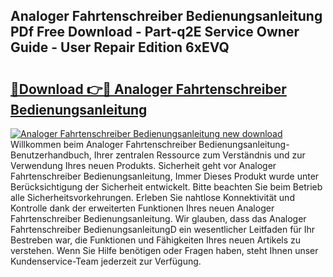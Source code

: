 ## Analoger Fahrtenschreiber Bedienungsanleitung PDf Free Download - Part-q2E Service Owner Guide - User Repair Edition 6xEVQ

# <h2><a href="http://df5uh9.blite.top/?on=Analoger+Fahrtenschreiber+Bedienungsanleitung">🔗Download 👉🔴 Analoger Fahrtenschreiber Bedienungsanleitung</a></h2>

[![Analoger Fahrtenschreiber Bedienungsanleitung new download](https://i.imgur.com/lujVjoI.png)](http://df5uh9.blite.top/?on=Analoger+Fahrtenschreiber+Bedienungsanleitung)
Willkommen beim Analoger Fahrtenschreiber Bedienungsanleitung-Benutzerhandbuch, Ihrer zentralen Ressource zum Verständnis und zur Verwendung Ihres neuen Produkts. Sicherheit geht vor Analoger Fahrtenschreiber Bedienungsanleitung, Immer Dieses Produkt wurde unter Berücksichtigung der Sicherheit entwickelt. Bitte beachten Sie beim Betrieb alle Sicherheitsvorkehrungen. Erleben Sie nahtlose Konnektivität und Kontrolle dank der erweiterten Funktionen Ihres neuen Analoger Fahrtenschreiber Bedienungsanleitung. Wir glauben, dass das Analoger Fahrtenschreiber BedienungsanleitungD ein wesentlicher Leitfaden für Ihr Bestreben war, die Funktionen und Fähigkeiten Ihres neuen Artikels zu verstehen. Wenn Sie Hilfe benötigen oder Fragen haben, steht Ihnen unser Kundenservice-Team jederzeit zur Verfügung.
